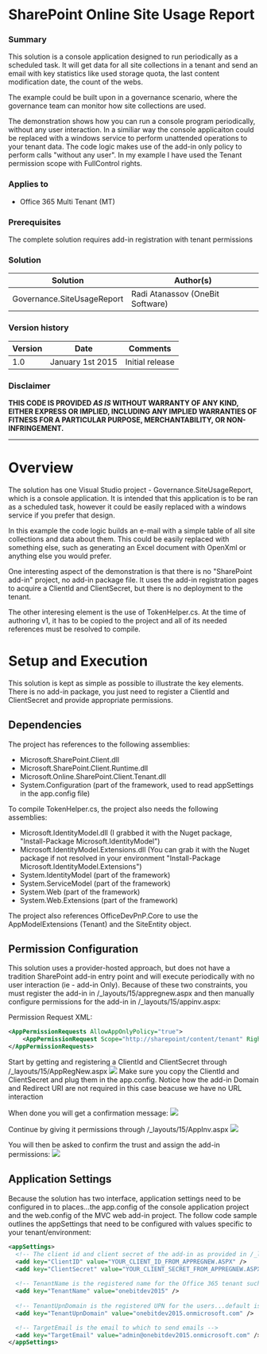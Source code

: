 # SharePoint Online Site Usage Report #

### Summary ###
This solution is a console application designed to run periodically as a scheduled task. It will get data for all site collections in a tenant and send an email with key statistics like used storage quota, the last content modification date, the count of the webs.

The example could be built upon in a governance scenario, where the governance team can monitor how site collections are used.

The demonstration shows how you can run a console program periodically, without any user interaction. In a similiar way the console applicaiton could be replaced with a windows service to perform unattended operations to your tenant data. The code logic makes use of the add-in only policy to perform calls "without any user". In my example I have used the Tenant permission scope with FullControl rights.  

### Applies to ###
-  Office 365 Multi Tenant (MT)

### Prerequisites ###
The complete solution requires add-in registration with tenant permissions

### Solution ###
Solution | Author(s)
---------|----------
Governance.SiteUsageReport | Radi Atanassov (OneBit Software)

### Version history ###
Version  | Date | Comments
---------| -----| --------
1.0  | January 1st 2015 | Initial release

### Disclaimer ###
**THIS CODE IS PROVIDED *AS IS* WITHOUT WARRANTY OF ANY KIND, EITHER EXPRESS OR IMPLIED, INCLUDING ANY IMPLIED WARRANTIES OF FITNESS FOR A PARTICULAR PURPOSE, MERCHANTABILITY, OR NON-INFRINGEMENT.**

----------

# Overview #
The solution has one Visual Studio project - Governance.SiteUsageReport, which is a console application. It is intended that this application is to be ran as a scheduled task, however it could be easily replaced with a windows service if you prefer that design.

In this example the code logic builds an e-mail with a simple table of all site collections and data about them. This could be easily replaced with something else, such as generating an Excel document with OpenXml or anything else you would prefer.

One interesting aspect of the demonstration is that there is no "SharePoint add-in" project, no add-in package file. It uses the add-in registration pages to acquire a ClientId and ClientSecret, but there is no deployment to the tenant.

The other interesing element is the use of TokenHelper.cs. At the time of authoring v1, it has to be copied to the project and all of its needed references must be resolved to compile.

# Setup and Execution #
This solution is kept as simple as possible to illustrate the key elements. There is no add-in package, you just need to register a ClientId and ClientSecret and provide appropriate permissions.

## Dependencies ##
The project has references to the following assemblies:

- Microsoft.SharePoint.Client.dll
- Microsoft.SharePoint.Client.Runtime.dll
- Microsoft.Online.SharePoint.Client.Tenant.dll
- System.Configuration (part of the framework, used to read appSettings in the app.config file)

To compile TokenHelper.cs, the project also needs the following assemblies:
- Microsoft.IdentityModel.dll (I grabbed it with the Nuget package, "Install-Package Microsoft.IdentityModel")
- Microsoft.IdentityModel.Extensions.dll (You can grab it with the Nuget package if not resolved in your environment "Install-Package Microsoft.IdentityModel.Extensions")
- System.IdentityModel (part of the framework)
- System.ServiceModel (part of the framework)
- System.Web (part of the framework)
- System.Web.Extensions (part of the framework)

The project also references OfficeDevPnP.Core to use the AppModelExtensions (Tenant) and the SiteEntity object.

## Permission Configuration ##
This solution uses a provider-hosted approach, but does not have a tradition SharePoint add-in entry point and will execute periodically with no user interaction (ie - add-in Only). Because of these two constraints, you must register the add-in in /_layouts/15/appregnew.aspx and then manually configure permissions for the add-in in /_layouts/15/appinv.aspx:

Permission Request XML:

```XML
<AppPermissionRequests AllowAppOnlyPolicy="true">
    <AppPermissionRequest Scope="http://sharepoint/content/tenant" Right="FullControl" />
</AppPermissionRequests>
```
Start by getting and registering a ClientId and ClientSecret through /_layouts/15/AppRegNew.aspx
![](http://i.imgur.com/qjzXtwD.png)
Make sure you copy the ClientId and ClientSecret and plug them in the app.config. Notice how the add-in Domain and Redirect URI are not required in this case beacuse we have no URL interaction

When done you will get a confirmation message:
![](http://i.imgur.com/sWwsXDk.png)

Continue by giving it permissions through /_layouts/15/AppInv.aspx
![](http://i.imgur.com/F7TloiO.png)

You will then be asked to confirm the trust and assign the add-in permissions:
![](http://i.imgur.com/s1G5MNX.png)


## Application Settings ##
Because the solution has two interface, application settings need to be configured in to places...the app.config of the console application project and the web.config of the MVC web add-in project. The follow code sample outlines the appSettings that need to be configured with values specific to your tenant/environment:

```XML
<appSettings>
  <!-- The client id and client secret of the add-in as provided in /_layouts/15/appregnew.aspx -->
  <add key="ClientID" value="YOUR_CLIENT_ID_FROM_APPREGNEW.ASPX" />
  <add key="ClientSecret" value="YOUR_CLIENT_SECRET_FROM_APPREGNEW.ASPX" />
  
  <!-- TenantName is the registered name for the Office 365 tenant such as onebitdev2015 -->
  <add key="TenantName" value="onebitdev2015" /> 
  
  <!-- TenantUpnDomain is the registered UPN for the users...default is TENANTNAME.onmicrosoft.com -->
  <add key="TenantUpnDomain" value="onebitdev2015.onmicrosoft.com" /> 

  <!-- TargetEmail is the email to which to send emails -->
  <add key="TargetEmail" value="admin@onebitdev2015.onmicrosoft.com" />
</appSettings>
```
